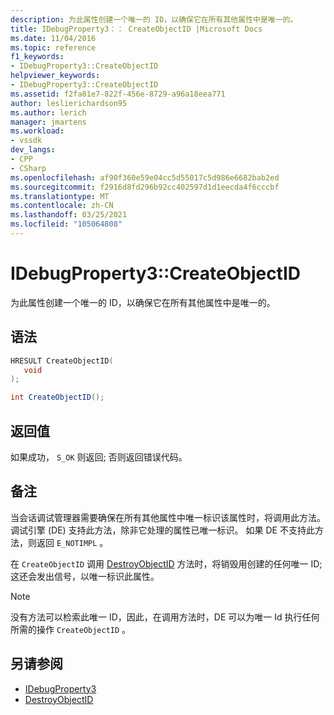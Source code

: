 ```yaml
---
description: 为此属性创建一个唯一的 ID，以确保它在所有其他属性中是唯一的。
title: IDebugProperty3：： CreateObjectID |Microsoft Docs
ms.date: 11/04/2016
ms.topic: reference
f1_keywords:
- IDebugProperty3::CreateObjectID
helpviewer_keywords:
- IDebugProperty3::CreateObjectID
ms.assetid: f2fa81e7-822f-456e-8729-a96a18eea771
author: leslierichardson95
ms.author: lerich
manager: jmartens
ms.workload:
- vssdk
dev_langs:
- CPP
- CSharp
ms.openlocfilehash: af90f360e59e04cc5d55017c5d986e6682bab2ed
ms.sourcegitcommit: f2916d8fd296b92cc402597d1d1eecda4f6cccbf
ms.translationtype: MT
ms.contentlocale: zh-CN
ms.lasthandoff: 03/25/2021
ms.locfileid: "105064808"
---
```

# <a name="idebugproperty3createobjectid"></a>IDebugProperty3::CreateObjectID
为此属性创建一个唯一的 ID，以确保它在所有其他属性中是唯一的。

## <a name="syntax"></a>语法

```cpp
HRESULT CreateObjectID(
   void
);
```

```csharp
int CreateObjectID();
```

## <a name="return-value"></a>返回值
 如果成功， `S_OK` 则返回; 否则返回错误代码。

## <a name="remarks"></a>备注
 当会话调试管理器需要确保在所有其他属性中唯一标识该属性时，将调用此方法。 调试引擎 (DE) 支持此方法，除非它处理的属性已唯一标识。 如果 DE 不支持此方法，则返回 `E_NOTIMPL` 。

 在 `CreateObjectID` 调用 [DestroyObjectID](../../../extensibility/debugger/reference/idebugproperty3-destroyobjectid.md) 方法时，将销毁用创建的任何唯一 ID; 这还会发出信号，以唯一标识此属性。

> [!NOTE]
> 没有方法可以检索此唯一 ID，因此，在调用方法时，DE 可以为唯一 Id 执行任何所需的操作 `CreateObjectID` 。

## <a name="see-also"></a>另请参阅
- [IDebugProperty3](../../../extensibility/debugger/reference/idebugproperty3.md)
- [DestroyObjectID](../../../extensibility/debugger/reference/idebugproperty3-destroyobjectid.md)
